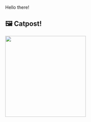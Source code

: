 Hello there!



## 🖼️ Catpost!

<sub>
    <img src="https://cdn2.thecatapi.com/images/MTg1MTYwNg.jpg" height="256">
</sub>

